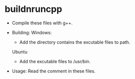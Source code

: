 # buildnruncpp

- Compile these files with g++.

- Building:
  Windows:
    - Add the directory contains the excutable files to path.

  Ubuntu
    - Add the excutable files to /usr/bin.
- Usage: Read the comment in these files.
